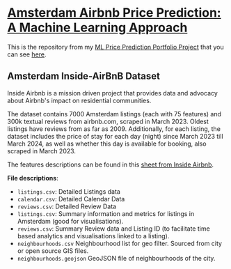 # [Amsterdam Airbnb Price Prediction: A Machine Learning Approach](https://stellar-stroopwafel-ef58af.netlify.app/)
This is the repository from my [ML Price Prediction Portfolio Project](https://stellar-stroopwafel-ef58af.netlify.app/) that you can see [here](https://stellar-stroopwafel-ef58af.netlify.app/).

## Amsterdam Inside-AirBnB Dataset

Inside Airbnb is a mission driven project that provides data and advocacy about Airbnb's impact on residential communities.

The dataset contains 7000 Amsterdam listings (each with 75 features) and 300k textual reviews from airbnb.com, scraped in March 2023. Oldest listings have reviews from as far as 2009. Additionally, for each listing, the dataset includes the price of stay for each day (night) since March 2023 till March 2024, as well as whether this day is available for booking, also scraped in March 2023.

The features descriptions can be found in this [sheet from Inside Airbnb](https://docs.google.com/spreadsheets/d/1iWCNJcSutYqpULSQHlNyGInUvHg2BoUGoNRIGa6Szc4/edit#gid=1322284596).

**File descriptions**:
- `listings.csv`: Detailed Listings data
- `calendar.csv`: Detailed Calendar Data
- `reviews.csv`: Detailed Review Data
- `listings.csv`: Summary information and metrics for listings in Amsterdam (good for visualisations).
- `reviews.csv`: Summary Review data and Listing ID (to facilitate time based analytics and visualisations linked to a listing).
- `neighbourhoods.csv` Neighbourhood list for geo filter. Sourced from city or open source GIS files.
- `neighbourhoods.geojson` GeoJSON file of neighbourhoods of the city.
